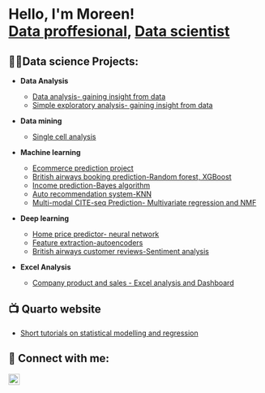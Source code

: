<h1>Hello, I'm Moreen! <br/><a href="https://github.com/moreen19">Data proffesional</a>, <a href="https://www.linkedin.com/in/moreenisichi/">Data scientist </a></h1>

<h2>👨‍💻Data science Projects:</h2>

- <b>Data Analysis</b>
  - [Data analysis- gaining insight from data](https://github.com/moreen19/Data-analysis-of-Hypoxia-on-lake-Buoy)
  - [Simple exploratory analysis- gaining insight from data](https://github.com/moreen19/Exploratory-data-analysis)
    
- <b>Data mining</b>
  - [Single cell analysis](https://github.com/moreen19/Data-mining-Single-cell-analysis)
- <b>Machine learning</b>
  - [Ecommerce prediction project](https://github.com/moreen19/Linear-Regression)
  - [British airways booking prediction-Random forest, XGBoost](https://github.com/moreen19/Linear-Regression)
  - [Income prediction-Bayes algorithm](https://github.com/moreen19/Income-prediction-using-bayes-algorithm)
  - [Auto recommendation system-KNN](https://github.com/moreen19/Kaggle-ML-auto-complete-recommeder-challange-using-KNN)
  - [Multi-modal CITE-seq Prediction- Multivariate regression and NMF](https://github.com/moreen19/Kaggle-Multi-modal-CITE-seq-Prediction-ML-project)
    
- <b>Deep learning</b>
  - [Home price predictor- neural network](https://github.com/moreen19/RealHomePrice)
  - [Feature extraction-autoencoders](https://github.com/moreen19/autoencoders-for-nmist-data-prediction-from-scratch-in-numpy-only)
  - [British airways customer reviews-Sentiment analysis](https://github.com/moreen19/Sentiment-analysis-British-airways)
 
- <b>Excel Analysis</b>
  - [Company product and sales - Excel analysis and Dashboard](https://github.com/moreen19/RealHomePrice)


<h2>📺 Quarto website</h2>

- [Short tutorials on statistical modelling and regression]([https://quartopub.com/sites/moe/sta631-portfolio](https://github.com/moreen19/REC-Corp-Excel-Analysis))

  


<h2> 🤳 Connect with me:</h2>

[<img align="left" alt="moreenisichi | LinkedIn" width="22px" src="https://cdn.jsdelivr.net/npm/simple-icons@v3/icons/linkedin.svg" />][linkedin]



[linkedin]: https://linkedin.com/in/moreenisichi

<!--
**moreen19/moree19** is a ✨ _special_ ✨ repository because its `README.md` (this file) appears on your GitHub profile.

Here are some ideas to get you started:

- 🔭 I’m currently working on ...
- 🌱 I’m currently learning ...
- 👯 I’m looking to collaborate on ...
- 🤔 I’m looking for help with ...
- 💬 Ask me about ...
- 📫 How to reach me: ...
- 😄 Pronouns: ...
- ⚡ Fun fact: ...
-->
